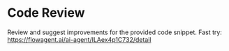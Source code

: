 # Code Review
Review and suggest improvements for the provided code snippet.
Fast try: https://flowagent.ai/ai-agent/ILAex4p1C732/detail
